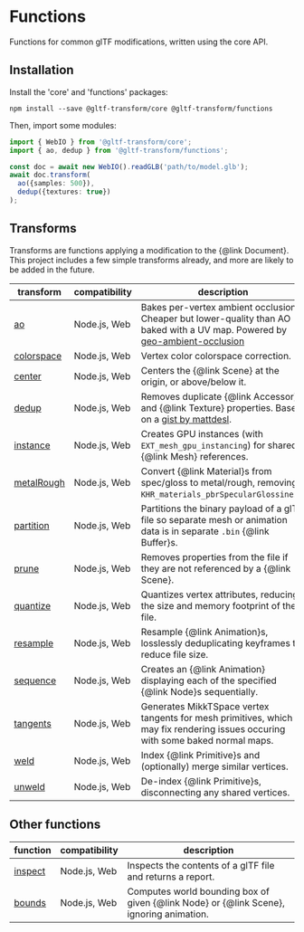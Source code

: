 # Functions

Functions for common glTF modifications, written using the core API.

## Installation

Install the 'core' and 'functions' packages:

```shell
npm install --save @gltf-transform/core @gltf-transform/functions
```

Then, import some modules:

```typescript
import { WebIO } from '@gltf-transform/core';
import { ao, dedup } from '@gltf-transform/functions';

const doc = await new WebIO().readGLB('path/to/model.glb');
await doc.transform(
  ao({samples: 500}),
  dedup({textures: true})
);
```

## Transforms

Transforms are functions applying a modification to the {@link Document}. This project includes a few simple transforms already, and more are likely to be added in the future.

| transform                           | compatibility | description                                                                                                                                                                     |
|-------------------------------------|---------------|---------------------------------------------------------------------------------------------------------------------------------------------------------------------------------|
| [ao](https://github.com/donmccurdy/glTF-Transform/tree/master/packages/functions/src/ao.ts)                 | Node.js, Web  | Bakes per-vertex ambient occlusion. Cheaper but lower-quality than AO baked with a UV map. Powered by [geo-ambient-occlusion](https://github.com/wwwtyro/geo-ambient-occlusion) |
| [colorspace](https://github.com/donmccurdy/glTF-Transform/tree/master/packages/functions/src/colorspace.ts) | Node.js, Web  | Vertex color colorspace correction.                                                                                                                                             |
| [center](https://github.com/donmccurdy/glTF-Transform/tree/master/packages/functions/src/center.ts)         | Node.js, Web  | Centers the {@link Scene} at the origin, or above/below it.                                                                                                                     |
| [dedup](https://github.com/donmccurdy/glTF-Transform/tree/master/packages/functions/src/dedup.ts)           | Node.js, Web  | Removes duplicate {@link Accessor} and {@link Texture} properties. Based on a [gist by mattdesl](https://gist.github.com/mattdesl/aea40285e2d73916b6b9101b36d84da8).            |
| [instance](https://github.com/donmccurdy/glTF-Transform/tree/master/packages/functions/src/instance.ts)     | Node.js, Web  | Creates GPU instances (with `EXT_mesh_gpu_instancing`) for shared {@link Mesh} references.                                                                                      |
| [metalRough](https://github.com/donmccurdy/glTF-Transform/tree/master/packages/functions/src/metal-rough.ts)| Node.js, Web  | Convert {@link Material}s from spec/gloss to metal/rough, removing `KHR_materials_pbrSpecularGlossiness`.                                                                       |
| [partition](https://github.com/donmccurdy/glTF-Transform/tree/master/packages/functions/src/partition.ts)   | Node.js, Web  | Partitions the binary payload of a glTF file so separate mesh or animation data is in separate `.bin` {@link Buffer}s.                                                          |
| [prune](https://github.com/donmccurdy/glTF-Transform/tree/master/packages/functions/src/prune.ts)           | Node.js, Web  | Removes properties from the file if they are not referenced by a {@link Scene}.                                                                                                 |
| [quantize](https://github.com/donmccurdy/glTF-Transform/tree/master/packages/functions/src/quantize.ts)     | Node.js, Web  | Quantizes vertex attributes, reducing the size and memory footprint of the file.                                                                                                |
| [resample](https://github.com/donmccurdy/glTF-Transform/tree/master/packages/functions/src/resample.ts)     | Node.js, Web  | Resample {@link Animation}s, losslessly deduplicating keyframes to reduce file size.                                                                                            |
| [sequence](https://github.com/donmccurdy/glTF-Transform/tree/master/packages/functions/src/sequence.ts)     | Node.js, Web  | Creates an {@link Animation} displaying each of the specified {@link Node}s sequentially.                                                                                       |
| [tangents](https://github.com/donmccurdy/glTF-Transform/tree/master/packages/functions/src/tangents.ts)     | Node.js, Web  | Generates MikkTSpace vertex tangents for mesh primitives, which may fix rendering issues occuring with some baked normal maps.                                                  |
| [weld](https://github.com/donmccurdy/glTF-Transform/tree/master/packages/functions/src/weld.ts)             | Node.js, Web  | Index {@link Primitive}s and (optionally) merge similar vertices.                                                                                                               |
| [unweld](https://github.com/donmccurdy/glTF-Transform/tree/master/packages/functions/src/unweld.ts)         | Node.js, Web  | De-index {@link Primitive}s, disconnecting any shared vertices.                                                                                                                 |

## Other functions

| function | compatibility | description |
|----------|---------------|-------------|
| [inspect](https://github.com/donmccurdy/glTF-Transform/tree/master/packages/functions/src/inspect.ts)       | Node.js, Web  | Inspects the contents of a glTF file and returns a report. |
| [bounds](https://github.com/donmccurdy/glTF-Transform/tree/master/packages/functions/src/bounds.ts)       | Node.js, Web  | Computes world bounding box of given {@link Node} or {@link Scene}, ignoring animation. |

